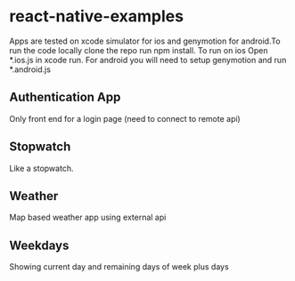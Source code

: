 # react-native-examples

Apps are tested on xcode simulator for ios and genymotion for android.To run the code locally clone the repo run npm install.
To run on ios Open *.ios.js in xcode run. For android you will need to setup genymotion and run *.android.js 

## Authentication App

  Only front end for a login page (need to connect to remote api)
  
## Stopwatch

  Like a stopwatch.
  
## Weather

  Map based weather app using external api
  
## Weekdays

  Showing current day and remaining days of week plus days 
